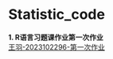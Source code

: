 # Statistic_code
**1. R语言习题课作业第一次作业**  
[王羽-2023102296-第一次作业](https://github.com/wangyu-debug/Statistic_code/blob/main/code_excise1.R)

